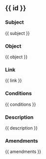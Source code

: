 ## {{ id }}

### Subject

{{ subject }}

### Object

{{ object }}

### Link

{{ link }}

### Conditions

{{ conditions }}

### Description

{{ description }}

### Amendments

{{ amendments }}

